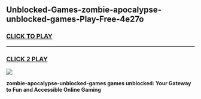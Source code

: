 
## Unblocked-Games-zombie-apocalypse-unblocked-games-Play-Free-4e27o
<h3>
<a href="https://premium76.site?title=zombie-apocalypse-unblocked-games&ref=18A">CLICK TO PLAY</a></h3>
<hr>

<h3>
<a href="https://premium76.site?title=zombie-apocalypse-unblocked-games&ref=18A">CLICK 2 PLAY</a>
  
</h3>

<a href="https://premium76.site?title=zombie-apocalypse-unblocked-games&ref=18A"><img src="https://clearcache.store/games.png"></a>


**zombie-apocalypse-unblocked-games games unblocked: Your Gateway to Fun and Accessible Online Gaming**
